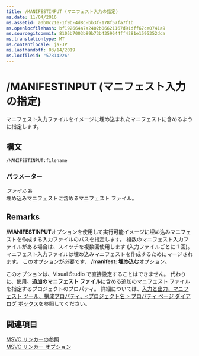 ```yaml
---
title: /MANIFESTINPUT (マニフェスト入力の指定)
ms.date: 11/04/2016
ms.assetid: a0b0c21e-1f9b-4d8c-bb3f-178f57fa7f1b
ms.openlocfilehash: bf192664a7a2402b06621167d91dff67ce0741a9
ms.sourcegitcommit: 8105b7003b89b73b4359644ff4281e1595352dda
ms.translationtype: MT
ms.contentlocale: ja-JP
ms.lasthandoff: 03/14/2019
ms.locfileid: "57814226"
---
```

# <a name="manifestinput-specify-manifest-input"></a>/MANIFESTINPUT (マニフェスト入力の指定)

マニフェスト入力ファイルをイメージに埋め込まれたマニフェストに含めるように指定します。

## <a name="syntax"></a>構文

```
/MANIFESTINPUT:filename
```

### <a name="parameters"></a>パラメーター

*ファイル名*<br/>
埋め込みマニフェストに含めるマニフェスト ファイル。

## <a name="remarks"></a>Remarks

**/MANIFESTINPUT**オプションを使用して実行可能イメージに埋め込みマニフェストを作成する入力ファイルのパスを指定します。 複数のマニフェスト入力ファイルがある場合は、スイッチを複数回使用します (入力ファイルごとに 1 回)。 マニフェスト入力ファイルは埋め込みマニフェストを作成するためにマージされます。 このオプションが必要です、 **/manifest: 埋め込む**オプション。

このオプションは、Visual Studio で直接設定することはできません。 代わりに、使用、**追加のマニフェスト ファイル**に含める追加のマニフェスト ファイルを指定するプロジェクトのプロパティ。 詳細については、[入力と出力、マニフェスト ツール、構成プロパティ、\<プロジェクト名 > プロパティ ページ ダイアログ ボックス](input-and-output-manifest-tool.md)を参照してください。

## <a name="see-also"></a>関連項目

[MSVC リンカーの参照](linking.md)<br/>
[MSVC リンカー オプション](linker-options.md)
